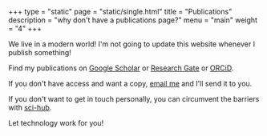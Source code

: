 +++
type = "static"
page = "static/single.html"
title = "Publications"
description = "why don't have a publications page?"
menu = "main"
weight = "4"
+++

We live in a modern world! I'm not going to update this website whenever I publish something!

Find my publications on [Google Scholar](https://scholar.google.com/citations?user=3xIkXusAAAAJ) or [Research Gate](https://www.researchgate.net/profile/Thomas_Anderson10) or [ORCiD](https://orcid.org/0000-0002-2387-5219). 

If you don't have access and want a copy, [email me](mailto:thomas.anderson@radlab.zone) and I'll send it to you. 

If you don't want to get in touch personally, you can circumvent the barriers with [sci-hub](https://wadauk.github.io/scihub_ck/index.html).

Let technology work for you!